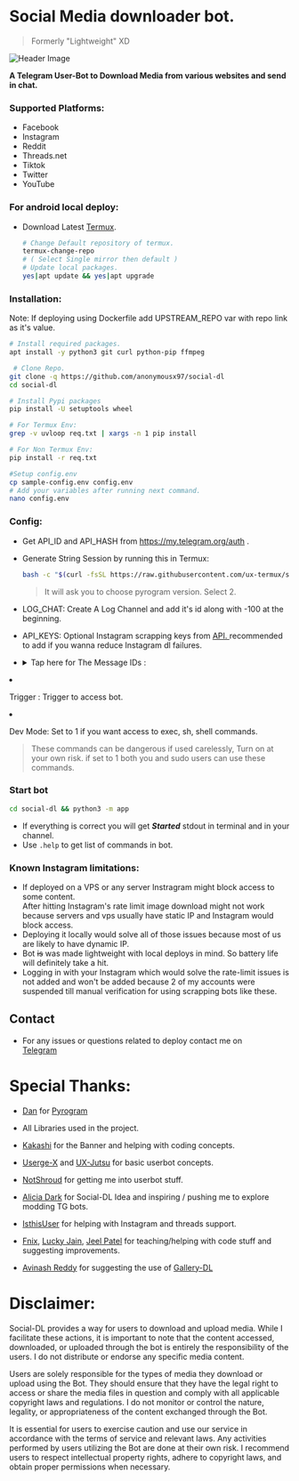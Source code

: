 # Social Media downloader bot.
> Formerly "Lightweight" XD

![Header Image](https://github.com/anonymousx97/social-dl/blob/main/assets/social_downloader.png?raw=true)

<b>A Telegram User-Bot to Download Media from various websites and send in chat.</b>

### Supported Platforms:
  - Facebook
  - Instagram
  - Reddit
  - Threads.net
  - Tiktok
  - Twitter
  - YouTube 


### For android local deploy:
  * Download Latest [Termux](https://github.com/termux/termux-app/releases).
     ```bash
     # Change Default repository of termux.
     termux-change-repo
     # ( Select Single mirror then default )
     # Update local packages.
     yes|apt update && yes|apt upgrade
     ```

### Installation:
  Note: If deploying using Dockerfile add UPSTREAM_REPO var with repo link as it's value.

  ```bash
  # Install required packages.
  apt install -y python3 git curl python-pip ffmpeg

   # Clone Repo.
  git clone -q https://github.com/anonymousx97/social-dl
  cd social-dl

  # Install Pypi packages
  pip install -U setuptools wheel

  # For Termux Env:
  grep -v uvloop req.txt | xargs -n 1 pip install

  # For Non Termux Env:
  pip install -r req.txt

  #Setup config.env
  cp sample-config.env config.env
  # Add your variables after running next command.
  nano config.env
  ```

### Config:
   * Get API_ID and API_HASH from https://my.telegram.org/auth .
   * Generate String Session by running this in Termux: 
     ```bash 
     bash -c "$(curl -fsSL https://raw.githubusercontent.com/ux-termux/string/main/Termux.sh)" 
     ```
     > It will ask you to choose pyrogram version. Select 2.

   * LOG_CHAT: Create A Log Channel and add it's id along with -100 at the beginning.
   * API_KEYS: Optional Instagram scrapping keys from <a href=https://webscraping.ai/>API. </a> recommended to add if you wanna reduce Instagram dl failures.
     
   * <details>
     <summary>Tap here for The Message IDs : </summary>
      Send 2 messages in your log channel, message text is an empty list : []

     * Copy the links of those messages.
     
     * The last digits of these links are the message ids.
     
     * These two are your AUTO_DL_MESSAGE_ID and BLOCKED_USERS_MESSAGE_ID DB.
     * Add their IDs in config respectively.


     Now send another message but this time include your id in the list: [12345678]
     
     * Copy this message's link and add the message id in USERS_MESSAGE_ID var
    </details>
   * Trigger : Trigger to access bot.
   * Dev Mode: Set to 1 if you want access to exec, sh, shell commands.
     > These commands can be dangerous if used carelessly, Turn on at your own risk.
     > if set to 1 both you and sudo users can use these commands.

### Start bot
  ```bash
  cd social-dl && python3 -m app
  ```

  * If everything is correct you will get <b><i>Started</i></b> stdout in terminal and in your channel.
  * Use `.help` to get list of commands in bot.

### Known Instagram limitations:
  * If deployed on a VPS or any server Instragram might block access to some content.  
  After hitting Instagram's rate limit image download might not work because servers and vps usually have static IP and Instagram would block access.
  * Deploying it locally would solve all of those issues because most of us are likely to have dynamic IP.  
  * Bot <s>is</s> was made lightweight with local deploys in mind. So battery life will definitely take a hit.
  * Logging in with your Instagram which would solve the rate-limit issues is not added and won't be added because 2 of my accounts were suspended till manual verification for using scrapping bots like these.

## Contact
 * For any issues or questions related to deploy contact me on  
 [Telegram](https://t.me/anonymousx97)

# Special Thanks:
 - [Dan](https://github.com/delivrance) for [Pyrogram](https://github.com/pyrogram/pyrogram)
 - All Libraries used in the project.
   
 - [Kakashi](https://github.com/AshwinStr) for the Banner and helping with coding concepts.
   
 - [Userge-X](https://github.com/code-rgb/USERGE-X) and [UX-Jutsu](https://github.com/ashwinstr/ux-jutsu) for basic userbot concepts.
  
 - [NotShroud](https://t.me/NotShroudX97) for getting me into userbot stuff.
   
 - [Alicia Dark](https://github.com/Thegreatfoxxgoddess) for Social-DL Idea and inspiring / pushing me to explore modding TG bots.
   
 - [IsthisUser](https://github.com/dishapatel010) for helping with Instagram and threads support.
 
 - [Fnix](https://github.com/fnixdev), [Lucky Jain](https://github.com/lostb053), [Jeel Patel](https://t.me/jeelpatel231) for teaching/helping with code stuff and suggesting improvements.
 - [Avinash Reddy](https://t.me/AvinashReddy3108) for suggesting the use of [Gallery-DL](https://github.com/mikf/gallery-dl)


# Disclaimer:
Social-DL provides a way for users to download and upload media. While I facilitate these actions, it is important to note that the content accessed, downloaded, or uploaded through the bot is entirely the responsibility of the users. I do not distribute or endorse any specific media content.

Users are solely responsible for the types of media they download or upload using the Bot. They should ensure that they have the legal right to access or share the media files in question and comply with all applicable copyright laws and regulations. I do not monitor or control the nature, legality, or appropriateness of the content exchanged through the Bot.

It is essential for users to exercise caution and use our service in accordance with the terms of service and relevant laws. Any activities performed by users utilizing the Bot are done at their own risk. I recommend users to respect intellectual property rights, adhere to copyright laws, and obtain proper permissions when necessary.

